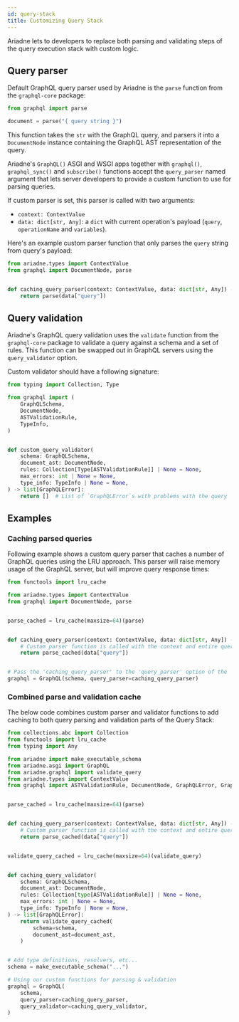 ```yaml
---
id: query-stack
title: Customizing Query Stack
---
```


Ariadne lets to developers to replace both parsing and validating steps of the query execution stack with custom logic.

## Query parser

Default GraphQL query parser used by Ariadne is the `parse` function from the `graphql-core` package:

```python
from graphql import parse

document = parse("{ query string }")
```

This function takes the `str` with the GraphQL query, and parsers it into a `DocumentNode` instance containing the GraphQL AST representation of the query.

Ariadne's `GraphQL()` ASGI and WSGI apps together with `graphql()`, `graphql_sync()` and `subscribe()` functions accept the `query_parser` named argument that lets server developers to provide a custom function to use for parsing queries.

If custom parser is set, this parser is called with two arguments:

- `context: ContextValue`
- `data: dict[str, Any]`: a `dict` with current operation's payload (`query`, `operationName` and `variables`).

Here's an example custom parser function that only parses the `query` string from query's payload:

```python
from ariadne.types import ContextValue
from graphql import DocumentNode, parse


def caching_query_parser(context: ContextValue, data: dict[str, Any]) -> DocumentNode:
    return parse(data["query"])
```

## Query validation

Ariadne's GraphQL query validation uses the `validate` function from the `graphql-core` package to validate a query against a schema and a set of rules. This function can be swapped out in GraphQL servers using the `query_validator` option.

Custom validator should have a following signature:

```python
from typing import Collection, Type

from graphql import (
    GraphQLSchema,
    DocumentNode,
    ASTValidationRule,
    TypeInfo,
)


def custom_query_validator(
    schema: GraphQLSchema,
    document_ast: DocumentNode,
    rules: Collection[Type[ASTValidationRule]] | None = None,
    max_errors: int | None = None,
    type_info: TypeInfo | None = None,
) -> list[GraphQLError]:
    return []  # List of `GraphQLError`s with problems with the query
```

## Examples

### Caching parsed queries

Following example shows a custom query parser that caches a number of GraphQL queries using the LRU approach. This parser will raise memory usage of the GraphQL server, but will improve query response times:

```python
from functools import lru_cache

from ariadne.types import ContextValue
from graphql import DocumentNode, parse


parse_cached = lru_cache(maxsize=64)(parse)


def caching_query_parser(context: ContextValue, data: dict[str, Any]) -> DocumentNode:
    # Custom parser function is called with the context and entire query's payload.
    return parse_cached(data["query"])


# Pass the 'caching_query_parser' to the 'query_parser' option of the 'GraphQL'
graphql = GraphQL(schema, query_parser=caching_query_parser)
```

### Combined parse and validation cache

The below code combines custom parser and validator functions to add caching to both query parsing and validation parts of the Query Stack:

```python
from collections.abc import Collection
from functools import lru_cache
from typing import Any

from ariadne import make_executable_schema
from ariadne.asgi import GraphQL
from ariadne.graphql import validate_query
from ariadne.types import ContextValue
from graphql import ASTValidationRule, DocumentNode, GraphQLError, GraphQLSchema, TypeInfo, parse


parse_cached = lru_cache(maxsize=64)(parse)


def caching_query_parser(context: ContextValue, data: dict[str, Any]) -> DocumentNode:
    # Custom parser function is called with the context and entire query's payload.
    return parse_cached(data["query"])


validate_query_cached = lru_cache(maxsize=64)(validate_query)


def caching_query_validator(
    schema: GraphQLSchema,
    document_ast: DocumentNode,
    rules: Collection[type[ASTValidationRule]] | None = None,
    max_errors: int | None = None,
    type_info: TypeInfo | None = None,
) -> list[GraphQLError]:
    return validate_query_cached(
        schema=schema,
        document_ast=document_ast,
    )


# Add type definitions, resolvers, etc...
schema = make_executable_schema("...")

# Using our custom functions for parsing & validation
graphql = GraphQL(
    schema,
    query_parser=caching_query_parser,
    query_validator=caching_query_validator,
)
```
